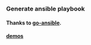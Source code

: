 ### Generate ansible playbook

#### Thanks to [go-ansible](https://github.com/apenella/go-ansible).

#### [demos](https://github.com/heromicro/go-playbook/tree/main/demos)
